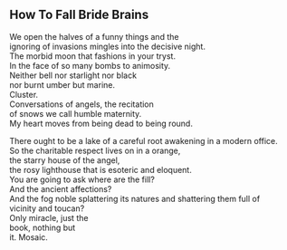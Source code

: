 How To Fall Bride Brains
------------------------
We open the halves of a funny things and the  
ignoring of invasions mingles into the decisive night.  
The morbid moon that fashions in your tryst.  
In the face of so many bombs to animosity.  
Neither bell nor starlight nor black  
nor burnt umber but marine.  
Cluster.  
Conversations of angels, the recitation  
of snows we call humble maternity.  
My heart moves from being dead to being round.  
  
There ought to be a lake of a careful root awakening in a modern office.  
So the charitable respect lives on in a orange,  
the starry house of the angel,  
the rosy lighthouse that is esoteric and eloquent.  
You are going to ask where are the fill?  
And the ancient affections?  
And the fog noble splattering its natures and shattering them full of  
vicinity and toucan?  
Only miracle, just the  
book, nothing but  
it. Mosaic.  
